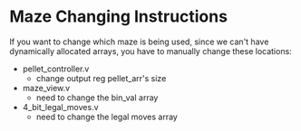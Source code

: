 # Maze Changing Instructions

If you want to change which maze is being used, since we can't have dynamically allocated arrays, you have to manually change these locations:

- pellet_controller.v
  - change output reg pellet_arr's size
- maze_view.v
  - need to change the bin_val array
- 4_bit_legal_moves.v
  - need to change the legal moves array
